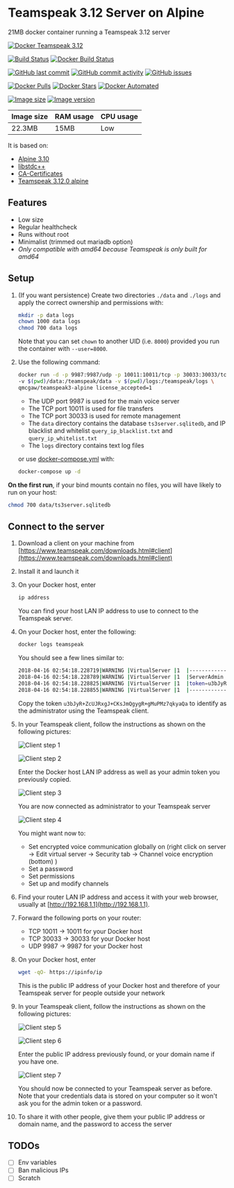 # Teamspeak 3.12 Server on Alpine

21MB docker container running a Teamspeak 3.12 server

[![Docker Teamspeak 3.12](https://github.com/qdm12/teamspeak-server-alpine/raw/master/readme/title.png)](https://hub.docker.com/r/qmcgaw/teamspeak3-alpine)

[![Build Status](https://travis-ci.org/qdm12/teamspeak-server-alpine.svg?branch=master)](https://travis-ci.org/qdm12/teamspeak-server-alpine)
[![Docker Build Status](https://img.shields.io/docker/build/qmcgaw/teamspeak3-alpine.svg)](https://hub.docker.com/r/qmcgaw/teamspeak3-alpine)

[![GitHub last commit](https://img.shields.io/github/last-commit/qdm12/teamspeak-server-alpine.svg)](https://github.com/qdm12/teamspeak-server-alpine/issues)
[![GitHub commit activity](https://img.shields.io/github/commit-activity/y/qdm12/teamspeak-server-alpine.svg)](https://github.com/qdm12/teamspeak-server-alpine/issues)
[![GitHub issues](https://img.shields.io/github/issues/qdm12/teamspeak-server-alpine.svg)](https://github.com/qdm12/teamspeak-server-alpine/issues)

[![Docker Pulls](https://img.shields.io/docker/pulls/qmcgaw/teamspeak3-alpine.svg)](https://hub.docker.com/r/qmcgaw/teamspeak3-alpine)
[![Docker Stars](https://img.shields.io/docker/stars/qmcgaw/teamspeak3-alpine.svg)](https://hub.docker.com/r/qmcgaw/teamspeak3-alpine)
[![Docker Automated](https://img.shields.io/docker/automated/qmcgaw/teamspeak3-alpine.svg)](https://hub.docker.com/r/qmcgaw/teamspeak3-alpine)

[![Image size](https://images.microbadger.com/badges/image/qmcgaw/teamspeak3-alpine.svg)](https://microbadger.com/images/qmcgaw/teamspeak3-alpine)
[![Image version](https://images.microbadger.com/badges/version/qmcgaw/teamspeak3-alpine.svg)](https://microbadger.com/images/qmcgaw/teamspeak3-alpine)

| Image size | RAM usage | CPU usage |
| --- | --- | --- |
| 22.3MB | 15MB | Low |

It is based on:

- [Alpine 3.10](https://alpinelinux.org)
- [libstdc++](https://pkgs.alpinelinux.org/package/3.10/main/x86_64/libstdc++)
- [CA-Certificates](https://pkgs.alpinelinux.org/package/3.10/main/x86_64/ca-certificates)
- [Teamspeak 3.12.0 alpine](https://www.teamspeak.com/en/downloads/#server)

## Features

- Low size
- Regular healthcheck
- Runs without root
- Minimalist (trimmed out mariadb option)
- *Only compatible with amd64 because Teamspeak is only built for amd64*

## Setup

1. (If you want persistence) Create two directories `./data` and `./logs` and apply the correct ownership and permissions with:

    ```bash
    mkdir -p data logs
    chown 1000 data logs
    chmod 700 data logs
    ```

    Note that you can set `chown` to another UID (i.e. `8000`) provided you run the container with `--user=8000`.

1. Use the following command:

    ```bash
    docker run -d -p 9987:9987/udp -p 10011:10011/tcp -p 30033:30033/tcp \
    -v $(pwd)/data:/teamspeak/data -v $(pwd)/logs:/teamspeak/logs \
    qmcgaw/teamspeak3-alpine license_accepted=1
    ```

    - The UDP port 9987 is used for the main voice server
    - The TCP port 10011 is used for file transfers
    - The TCP port 30033 is used for remote management
    - The `data` directory contains the database `ts3server.sqlitedb`, and IP blacklist and whitelist `query_ip_blacklist.txt` and `query_ip_whitelist.txt`
    - The `logs` directory contains text log files

    or use [docker-compose.yml](https://github.com/qdm12/teamspeak-server-alpine/blob/master/docker-compose.yml) with:

    ```bash
    docker-compose up -d
    ```

**On the first run**, if your bind mounts contain no files, you will have likely to run on your host:

```sh
chmod 700 data/ts3server.sqlitedb
```

## Connect to the server

1. Download a client on your machine from [https://www.teamspeak.com/downloads.html#client](https://www.teamspeak.com/downloads.html#client)
1. Install it and launch it
1. On your Docker host, enter

    ```bash
    ip address
    ```

    You can find your host LAN IP address to use to connect to the Teamspeak server.
1. On your Docker host, enter the following:

    ```bash
    docker logs teamspeak
    ```

    You should see a few lines similar to:

    ```sh
    2018-04-16 02:54:18.228719|WARNING |VirtualServer |1  |--------------------------------------------------------
    2018-04-16 02:54:18.228789|WARNING |VirtualServer |1  |ServerAdmin privilege key created, please use the line below
    2018-04-16 02:54:18.228825|WARNING |VirtualServer |1  |token=u3bJyR+ZcUJRxgJ+CKsJmQgygR+gMuPMz7qkyaQa
    2018-04-16 02:54:18.228855|WARNING |VirtualServer |1  |--------------------------------------------------------
    ```

    Copy the token `u3bJyR+ZcUJRxgJ+CKsJmQgygR+gMuPMz7qkyaQa` to identify as the administrator using the Teamspeak client.
1. In your Teamspeak client, follow the instructions as shown on the following pictures:

    ![Client step 1](https://github.com/qdm12/teamspeak-server-alpine/blob/master/readme/client1.png?raw=true)

    ![Client step 2](https://github.com/qdm12/teamspeak-server-alpine/blob/master/readme/client2.png?raw=true)

    Enter the Docker host LAN IP address as well as your admin token you previously copied.

    ![Client step 3](https://github.com/qdm12/teamspeak-server-alpine/blob/master/readme/client3.png?raw=true)

    You are now connected as administrator to your Teamspeak server

    ![Client step 4](https://github.com/qdm12/teamspeak-server-alpine/blob/master/readme/client4.png?raw=true)

    You might want now to:
    - Set encrypted voice communication globally on (right click on server -> Edit virtual server -> Security tab -> Channel voice encryption (bottom) )
    - Set a password
    - Set permissions
    - Set up and modify channels
1. Find your router LAN IP address and access it with your web browser, usually at [http://192.168.1.1](http://192.168.1.1).
1. Forward the following ports on your router:
    - TCP 10011 -> 10011 for your Docker host
    - TCP 30033 -> 30033 for your Docker host
    - UDP 9987 -> 9987 for your Docker host
1. On your Docker host, enter

    ```bash
    wget -qO- https://ipinfo/ip
    ```

    This is the public IP address of your Docker host and therefore of your Teamspeak server for people outside your network
1. In your Teamspeak client, follow the instructions as shown on the following pictures:

    ![Client step 5](https://github.com/qdm12/teamspeak-server-alpine/blob/master/readme/client1.png?raw=true)

    ![Client step 6](https://github.com/qdm12/teamspeak-server-alpine/blob/master/readme/client2.png?raw=true)

    Enter the public IP address previously found, or your domain name if you have one.

    ![Client step 7](https://github.com/qdm12/teamspeak-server-alpine/blob/master/readme/client5.png?raw=true)

    You should now be connected to your Teamspeak server as before. Note that your credentials data is stored on your computer so it won't ask you for the admin token or a password.
1. To share it with other people, give them your public IP address or domain name, and the password to access the server

## TODOs

- [ ] Env variables
- [ ] Ban malicious IPs
- [ ] Scratch
